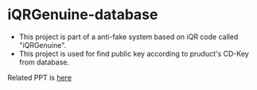 # iQRGenuine-database
* This project is part of a anti-fake system based on iQR code called "iQRGenuine".
* This project is used for find public key according to pruduct's CD-Key from database.

Related PPT is [here](IS.pdf)
